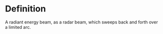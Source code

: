 # Definition

A radiant energy beam, as a radar beam, which sweeps back and forth over
a limited arc.
